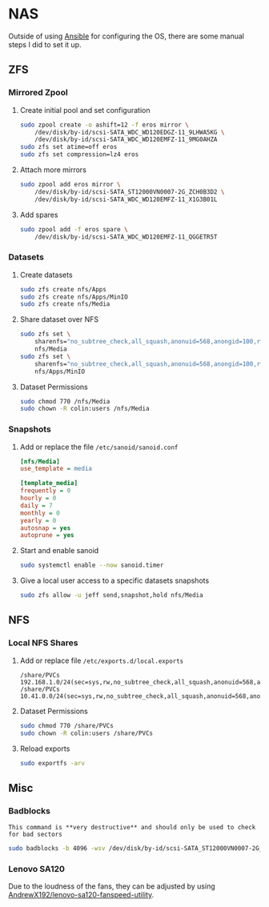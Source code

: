 # NAS

Outside of using [Ansible](https://github.com/ansible/ansible) for configuring the OS, there are some manual steps I did to set it up.

## ZFS

### Mirrored Zpool

1. Create initial pool and set configuration
    ```sh
    sudo zpool create -o ashift=12 -f eros mirror \
        /dev/disk/by-id/scsi-SATA_WDC_WD120EDGZ-11_9LHWA5KG \
        /dev/disk/by-id/scsi-SATA_WDC_WD120EMFZ-11_9MG0AHZA
    sudo zfs set atime=off eros
    sudo zfs set compression=lz4 eros
    ```

2. Attach more mirrors
    ```sh
    sudo zpool add eros mirror \
        /dev/disk/by-id/scsi-SATA_ST12000VN0007-2G_ZCH0B3D2 \
        /dev/disk/by-id/scsi-SATA_WDC_WD120EMFZ-11_X1G3B01L
    ```

3. Add spares
    ```sh
    sudo zpool add -f eros spare \
        /dev/disk/by-id/scsi-SATA_WDC_WD120EMFZ-11_QGGETR5T
    ```

### Datasets

1. Create datasets
    ```sh
    sudo zfs create nfs/Apps
    sudo zfs create nfs/Apps/MinIO
    sudo zfs create nfs/Media
    ```

2. Share dataset over NFS
    ```sh
    sudo zfs set \
        sharenfs="no_subtree_check,all_squash,anonuid=568,anongid=100,rw=@10.41.0.0/24,rw=@192.168.1.0/24,ro=192.168.150.21,ro=192.168.150.28" \
        nfs/Media
    sudo zfs set \
        sharenfs="no_subtree_check,all_squash,anonuid=568,anongid=100,rw=@10.41.0.0/24,rw=@192.168.1.0/24" \
        nfs/Apps/MinIO
    ```

3. Dataset Permissions
    ```sh
    sudo chmod 770 /nfs/Media
    sudo chown -R colin:users /nfs/Media
    ```

### Snapshots

1. Add or replace the file `/etc/sanoid/sanoid.conf`
    ```ini
    [nfs/Media]
    use_template = media

    [template_media]
    frequently = 0
    hourly = 0
    daily = 7
    monthly = 0
    yearly = 0
    autosnap = yes
    autoprune = yes
    ```

2. Start and enable sanoid
    ```sh
    sudo systemctl enable --now sanoid.timer
    ```

3. Give a local user access to a specific datasets snapshots
    ```sh
    sudo zfs allow -u jeff send,snapshot,hold nfs/Media
    ```

## NFS

### Local NFS Shares

1. Add or replace file `/etc/exports.d/local.exports`
    ```text
    /share/PVCs 192.168.1.0/24(sec=sys,rw,no_subtree_check,all_squash,anonuid=568,anongid=100)
    /share/PVCs 10.41.0.0/24(sec=sys,rw,no_subtree_check,all_squash,anonuid=568,anongid=100)
    ```

2. Dataset Permissions
    ```sh
    sudo chmod 770 /share/PVCs
    sudo chown -R colin:users /share/PVCs
    ```

3. Reload exports
    ```sh
    sudo exportfs -arv
    ```

## Misc

### Badblocks

```admonish warning
This command is **very destructive** and should only be used to check for bad sectors
```

```sh
sudo badblocks -b 4096 -wsv /dev/disk/by-id/scsi-SATA_ST12000VN0007-2G_ZJV01MC5
```

### Lenovo SA120

Due to the loudness of the fans, they can be adjusted by using <ins>[AndrewX192/lenovo-sa120-fanspeed-utility](https://github.com/AndrewX192/lenovo-sa120-fanspeed-utility.git)</ins>.
